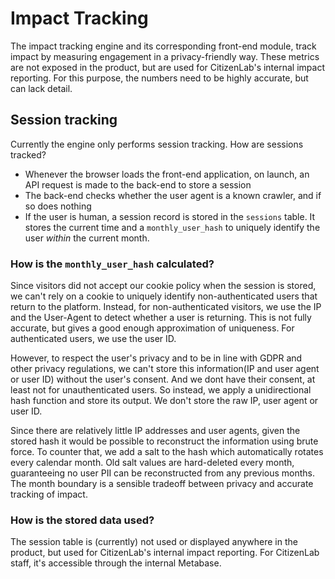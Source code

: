 # Impact Tracking

The impact tracking engine and its corresponding front-end module, track impact by measuring engagement in a privacy-friendly way. These metrics are not exposed in the product, but are used for CitizenLab's internal impact reporting. For this purpose, the numbers need to be highly accurate, but can lack detail.

## Session tracking

Currently the engine only performs session tracking. How are sessions tracked?

- Whenever the browser loads the front-end application, on launch, an API request is made to the back-end to store a session
- The back-end checks whether the user agent is a known crawler, and if so does nothing
- If the user is human, a session record is stored in the `sessions` table. It stores the current time and a `monthly_user_hash` to uniquely identify the user *within* the current month.

### How is the `monthly_user_hash` calculated?

Since visitors did not accept our cookie policy when the session is stored, we can't rely on a cookie to uniquely identify non-authenticated users that return to the platform. Instead, for non-authenticated visitors, we use the IP and the User-Agent to detect whether a user is returning. This is not fully accurate, but gives a good enough approximation of uniqueness. For authenticated users, we use the user ID.

However, to respect the user's privacy and to be in line with GDPR and other privacy regulations, we can't store this information(IP and user agent or user ID) without the user's consent. And we dont have their consent, at least not for unauthenticated users. So instead, we apply a unidirectional hash function and store its output. We don't store the raw IP, user agent or user ID. 

Since there are relatively little IP addresses and user agents, given the stored hash it would be possible to reconstruct the information using brute force. To counter that, we add a salt to the hash which automatically rotates every calendar month. Old salt values are hard-deleted every month, guaranteeing no user PII can be reconstructed from any previous months. The month boundary is a sensible tradeoff between privacy and accurate tracking of impact.

### How is the stored data used?

The session table is (currently) not used or displayed anywhere in the product, but used for CitizenLab's internal impact reporting. For CitizenLab staff, it's accessible through the internal Metabase. 
